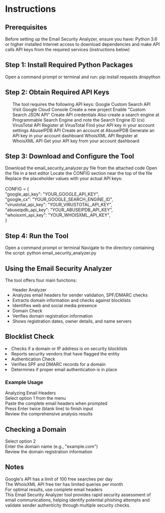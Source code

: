<h1>Instructions</h1>
<h2>Prerequisites</h2>
Before setting up the Email Security Analyzer, ensure you have:
Python 3.6 or higher installed
Internet access to download dependencies and make API calls
API keys from the required services (instructions below)

<h2>Step 1: Install Required Python Packages</h2>
Open a command prompt or terminal and run:
pip install requests dnspython

<h2>Step 2: Obtain Required API Keys</h2>
<ul>The tool requires the following API keys:
Google Custom Search API
Visit Google Cloud Console
Create a new project
Enable "Custom Search JSON API"
Create API credentials
Also create a search engine at Programmable Search Engine and note the Search Engine ID (cx) 
VirusTotal API
Register at VirusTotal
Find your API key in your account settings
AbuseIPDB API
Create an account at AbuseIPDB
Generate an API key in your account dashboard
WhoisXML API
Register at WhoisXML API
Get your API key from your account dashboard
</ul>

<h2>Step 3: Download and Configure the Tool</h2>
Download the email_security_analyzer.py file from the attached code
Open the file in a text editor
Locate the CONFIG section near the top of the file
Replace the placeholder values with your actual API keys:</br></br>
CONFIG = {</br>
    "google_api_key": "YOUR_GOOGLE_API_KEY",</br>
    "google_cx": "YOUR_GOOGLE_SEARCH_ENGINE_ID",</br>
    "virustotal_api_key": "YOUR_VIRUSTOTAL_API_KEY",</br>
    "abuseipdb_api_key": "YOUR_ABUSEIPDB_API_KEY",</br>
    "whoisxml_api_key": "YOUR_WHOISXML_API_KEY",</br>
}

<h2>Step 4: Run the Tool</h2>
Open a command prompt or terminal
Navigate to the directory containing the script:
python email_security_analyzer.py


<h2>Using the Email Security Analyzer</h2>
The tool offers four main functions:
<ul>Header Analyzer
<li>Analyzes email headers for sender validation, SPF/DMARC checks</li>
<li>Extracts domain information and checks against blocklists</li>
<li>Identifies web and social media presence</li>
<li>Domain Check</li>
<li>Verifies domain registration information</li>
<li>Shows registration dates, owner details, and name servers</li>
</ul>

<h2>Blocklist Check</h2>
<li>Checks if a domain or IP address is on security blocklists </li>
<li>Reports security vendors that have flagged the entity</li>
<li>Authentication Check</li>
<li>Verifies SPF and DMARC records for a domain</li>
<li>Determines if proper email authentication is in place</li>


<h3>Example Usage</h3>
Analyzing Email Headers </br>
Select option 1 from the menu </br>
Paste the complete email headers when prompted</br>
Press Enter twice (blank line) to finish input</br>
Review the comprehensive analysis results</br>

<h2>Checking a Domain</h2>
Select option 2</br>
Enter the domain name (e.g., "example.com")</br>
Review the domain registration information</br>

<h2>Notes</h2>
Google's API has a limit of 100 free searches per day</br>
The WhoisXML API free tier has limited queries per month</br>
For optimal results, use complete email headers</br>
This Email Security Analyzer tool provides rapid security assessment of email communications, helping identify potential phishing attempts and validate sender authenticity through multiple security checks.
